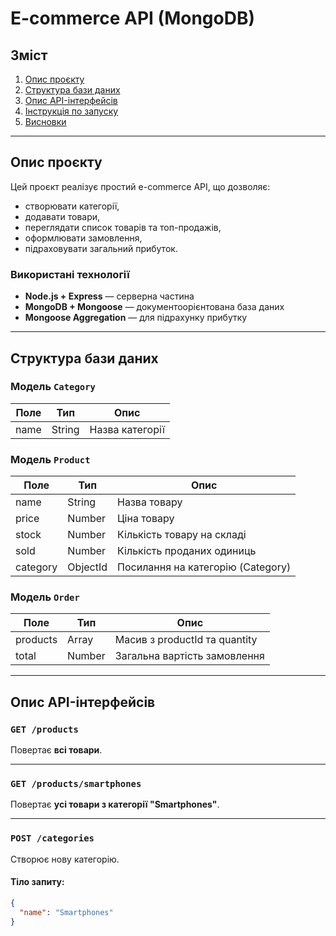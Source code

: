 # E-commerce API (MongoDB)

## Зміст

1. [Опис проєкту](#опис-проєкту)  
2. [Структура бази даних](#структура-бази-даних)  
3. [Опис API-інтерфейсів](#опис-api-інтерфейсів)  
4. [Інструкція по запуску](#інструкція-по-запуску)  
5. [Висновки](#висновки)

---

## Опис проєкту

Цей проєкт реалізує простий e-commerce API, що дозволяє:
- створювати категорії,
- додавати товари,
- переглядати список товарів та топ-продажів,
- оформлювати замовлення,
- підраховувати загальний прибуток.

### Використані технології

- **Node.js + Express** — серверна частина
- **MongoDB + Mongoose** — документоорієнтована база даних
- **Mongoose Aggregation** — для підрахунку прибутку

---

## Структура бази даних

### Модель `Category`

| Поле | Тип     | Опис               |
|------|---------|--------------------|
| name | String  | Назва категорії    |

### Модель `Product`

| Поле     | Тип      | Опис                              |
|----------|----------|-----------------------------------|
| name     | String   | Назва товару                      |
| price    | Number   | Ціна товару                       |
| stock    | Number   | Кількість товару на складі        |
| sold     | Number   | Кількість проданих одиниць       |
| category | ObjectId | Посилання на категорію (Category) |

### Модель `Order`

| Поле     | Тип      | Опис                                       |
|----------|----------|--------------------------------------------|
| products | Array    | Масив з productId та quantity              |
| total    | Number   | Загальна вартість замовлення               |

---

## Опис API-інтерфейсів

### `GET /products`

Повертає **всі товари**.

---

### `GET /products/smartphones`

Повертає **усі товари з категорії "Smartphones"**.

---

### `POST /categories`

Створює нову категорію.

#### Тіло запиту:
```json
{
  "name": "Smartphones"
}
